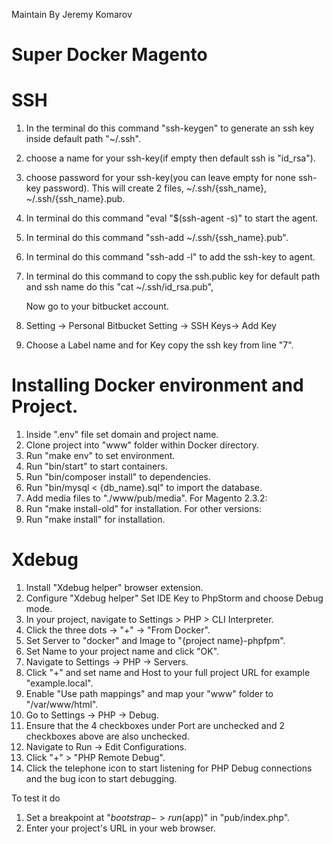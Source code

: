 Maintain By Jeremy Komarov

# Super Docker Magento

# SSH
1. In the terminal do this command "ssh-keygen" to  generate an ssh key inside default path "~/.ssh".
2. choose a name for your ssh-key(if empty then default ssh is "id_rsa").
3. choose password for your ssh-key(you can leave empty for none ssh-key password).
   This will create 2 files, ~/.ssh/{ssh_name}, ~/.ssh/{ssh_name}.pub.
4. In terminal do this command "eval "$(ssh-agent -s)" to start the agent.
5. In terminal do this command "ssh-add ~/.ssh/{ssh_name}.pub".
6. In terminal do this command "ssh-add -l" to add the ssh-key to agent.
7. In terminal do this command to copy the ssh.public key 
    for default path and ssh name do this "cat ~/.ssh/id_rsa.pub",

    Now go to your bitbucket account.
8. Setting -> Personal Bitbucket Setting -> SSH Keys-> Add Key
9. Choose a Label name and for Key copy the ssh key from line "7".


# Installing Docker environment and Project.
1. Inside ".env" file set domain and project name.
2. Clone project into "www" folder within Docker directory.
3. Run "make env" to set environment.
4. Run "bin/start" to start containers.
5. Run "bin/composer install" to dependencies.
6. Run "bin/mysql < {db_name}.sql" to import the database.
7. Add media files to "./www/pub/media".
   For Magento 2.3.2:
8. Run "make install-old" for installation.
   For other versions:
9. Run "make install" for installation.

# Xdebug
1. Install "Xdebug helper" browser extension.
2. Configure "Xdebug helper" Set IDE Key to PhpStorm and choose Debug mode.
4. In your project, navigate to Settings > PHP > CLI Interpreter.
5. Click the three dots -> "+" -> "From Docker".
6. Set Server to "docker" and Image to "{project name}-phpfpm".
7. Set Name to your project name and click "OK".
8. Navigate to Settings -> PHP -> Servers. 
9. Click "+" and set name and Host to your full project URL for example "example.local". 
10. Enable "Use path mappings" and map your "www" folder to "/var/www/html".
11. Go to Settings -> PHP -> Debug. 
12. Ensure that the 4 checkboxes under Port are unchecked and 2 checkboxes above are also unchecked.
13. Navigate to Run -> Edit Configurations. 
14. Click "+" > "PHP Remote Debug". 
16. Click the telephone icon to start listening for PHP Debug connections and the bug icon to start debugging.

To test it do
1. Set a breakpoint at "$bootstrap->run($app)" in "pub/index.php". 
2. Enter your project's URL in your web browser.
